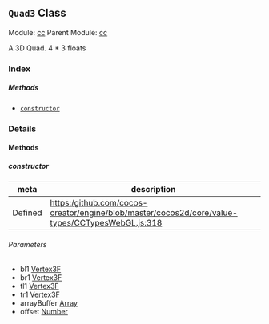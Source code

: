 ## `Quad3` Class



Module: [cc](../modules/cc.md)
Parent Module: [cc](../modules/cc.md)




A 3D Quad. 4 * 3 floats

### Index



##### Methods

  - [`constructor`](#constructor) 



### Details




<!-- Method Block -->
#### Methods


##### constructor



| meta | description |
|------|-------------|
| Defined | [https:/github.com/cocos-creator/engine/blob/master/cocos2d/core/value-types/CCTypesWebGL.js:318](https:/github.com/cocos-creator/engine/blob/master/cocos2d/core/value-types/CCTypesWebGL.js#L318) |

###### Parameters
- bl1 <a href="../classes/Vertex3F.html" class="crosslink">Vertex3F</a> 
- br1 <a href="../classes/Vertex3F.html" class="crosslink">Vertex3F</a> 
- tl1 <a href="../classes/Vertex3F.html" class="crosslink">Vertex3F</a> 
- tr1 <a href="../classes/Vertex3F.html" class="crosslink">Vertex3F</a> 
- arrayBuffer <a href="https://developer.mozilla.org/en/JavaScript/Reference/Global_Objects/Array" class="crosslink external" target="_blank">Array</a> 
- offset <a href="https://developer.mozilla.org/en/JavaScript/Reference/Global_Objects/Number" class="crosslink external" target="_blank">Number</a> 




